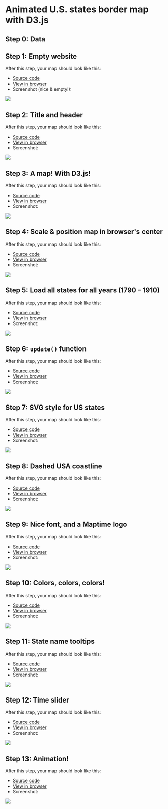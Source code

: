 # Animated U.S. states border map with D3.js

## Step 0: Data

## Step 1: Empty website

After this step, your map should look like this:

- [Source code](tutorial/1/index.html)
- [View in browser](http://maptime-ams.github.io/animated-borders-d3js/tutorial/1)
- Screenshot (nice & empty!):

![](tutorial/1/screenshot.png)

## Step 2: Title and header

After this step, your map should look like this:

- [Source code](tutorial/2/index.html)
- [View in browser](http://maptime-ams.github.io/animated-borders-d3js/tutorial/2)
- Screenshot:

[![](tutorial/2/screenshot.png)](http://maptime-ams.github.io/animated-borders-d3js/tutorial/2)

## Step 3: A map! With D3.js!

After this step, your map should look like this:

- [Source code](tutorial/3/index.html)
- [View in browser](http://maptime-ams.github.io/animated-borders-d3js/tutorial/3)
- Screenshot:

![](tutorial/3/screenshot.png)

## Step 4: Scale & position map in browser's center

After this step, your map should look like this:

- [Source code](tutorial/4/index.html)
- [View in browser](http://maptime-ams.github.io/animated-borders-d3js/tutorial/4)
- Screenshot:

![](tutorial/4/screenshot.png)

## Step 5: Load all states for all years (1790 - 1910)

After this step, your map should look like this:

- [Source code](tutorial/5/index.html)
- [View in browser](http://maptime-ams.github.io/animated-borders-d3js/tutorial/5)
- Screenshot:

![](tutorial/5/screenshot.png)

## Step 6: `update()` function

After this step, your map should look like this:

- [Source code](tutorial/6/index.html)
- [View in browser](http://maptime-ams.github.io/animated-borders-d3js/tutorial/6)
- Screenshot:

![](tutorial/6/screenshot.png)

## Step 7: SVG style for US states

After this step, your map should look like this:

- [Source code](tutorial/7/index.html)
- [View in browser](http://maptime-ams.github.io/animated-borders-d3js/tutorial/7)
- Screenshot:

![](tutorial/7/screenshot.png)

## Step 8: Dashed USA coastline

After this step, your map should look like this:

- [Source code](tutorial/8/index.html)
- [View in browser](http://maptime-ams.github.io/animated-borders-d3js/tutorial/8)
- Screenshot:

![](tutorial/8/screenshot.png)

## Step 9: Nice font, and a Maptime logo

After this step, your map should look like this:

- [Source code](tutorial/9/index.html)
- [View in browser](http://maptime-ams.github.io/animated-borders-d3js/tutorial/9)
- Screenshot:

![](tutorial/9/screenshot.png)

## Step 10: Colors, colors, colors!

After this step, your map should look like this:

- [Source code](tutorial/10/index.html)
- [View in browser](http://maptime-ams.github.io/animated-borders-d3js/tutorial/10)
- Screenshot:

![](tutorial/10/screenshot.png)

## Step 11: State name tooltips

After this step, your map should look like this:

- [Source code](tutorial/11/index.html)
- [View in browser](http://maptime-ams.github.io/animated-borders-d3js/tutorial/11)
- Screenshot:

![](tutorial/11/screenshot.png)

## Step 12: Time slider

After this step, your map should look like this:

- [Source code](tutorial/12/index.html)
- [View in browser](http://maptime-ams.github.io/animated-borders-d3js/tutorial/12)
- Screenshot:

![](tutorial/12/screenshot.png)

## Step 13: Animation!

After this step, your map should look like this:

- [Source code](tutorial/13/index.html)
- [View in browser](http://maptime-ams.github.io/animated-borders-d3js/tutorial/13)
- Screenshot:

![](tutorial/13/screenshot.png)